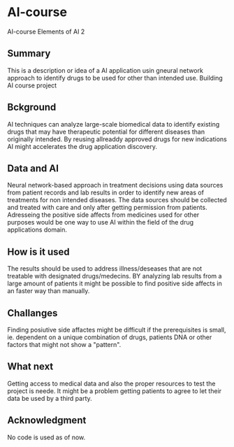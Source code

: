 # AI-course
AI-course Elements of AI 2

## Summary
This is a description or idea of a AI application usin gneural network approach to identify drugs to be used for other than intended use. Building AI course project

## Bckground
AI techniques can analyze large-scale biomedical data to identify existing drugs that may have therapeutic potential for different diseases than originally intended. By reusing allreaddy approved drugs for new indications AI might accelerates the drug application discovery.

## Data and AI
Neural network-based approach in treatment decisions using data sources from patient records and lab results in order to identify new areas of treatments for non intended diseases. The data sources should be collected and treated with care and only after getting permission from patients. Adresseing the positive side affects from medicines used for other purposes would be one way to use AI within the field of the drug applications domain.

## How is it used
The results should be used to address illness/deseases that are not treatable with designated drugs/medecins. BY analyzing lab results from a large amount of patients it might be possible to find positive side affects in an faster way than manually. 

## Challanges
Finding posiutive side affactes might be difficult if the prerequisites is small, ie. dependent on a unique combination of drugs, patients DNA or other factors that might not show a "pattern".

## What next
Getting access to medical data and also the proper resources to test the project is neede. It might be a problem getting patients to agree to let their data be used by a third party.

## Acknowledgment
No code is used as of now.

